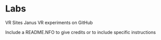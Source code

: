 # Labs
VR Sites Janus VR experiments on GitHub

Include a README.NFO to give credits or to include specific instructions